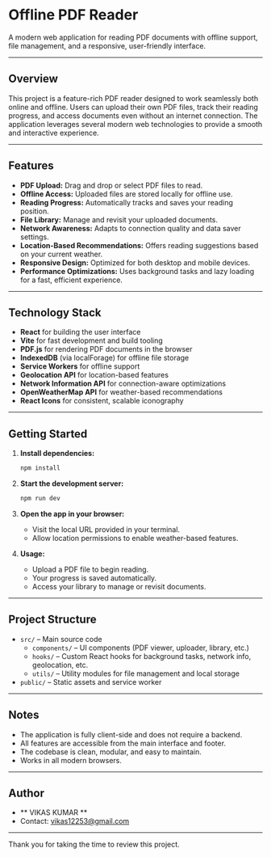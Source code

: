 # Offline PDF Reader

A modern web application for reading PDF documents with offline support, file management, and a responsive, user-friendly interface.

---

## Overview

This project is a feature-rich PDF reader designed to work seamlessly both online and offline. Users can upload their own PDF files, track their reading progress, and access documents even without an internet connection. The application leverages several modern web technologies to provide a smooth and interactive experience.

---

## Features

- **PDF Upload:** Drag and drop or select PDF files to read.
- **Offline Access:** Uploaded files are stored locally for offline use.
- **Reading Progress:** Automatically tracks and saves your reading position.
- **File Library:** Manage and revisit your uploaded documents.
- **Network Awareness:** Adapts to connection quality and data saver settings.
- **Location-Based Recommendations:** Offers reading suggestions based on your current weather.
- **Responsive Design:** Optimized for both desktop and mobile devices.
- **Performance Optimizations:** Uses background tasks and lazy loading for a fast, efficient experience.

---

## Technology Stack

- **React** for building the user interface
- **Vite** for fast development and build tooling
- **PDF.js** for rendering PDF documents in the browser
- **IndexedDB** (via localForage) for offline file storage
- **Service Workers** for offline support
- **Geolocation API** for location-based features
- **Network Information API** for connection-aware optimizations
- **OpenWeatherMap API** for weather-based recommendations
- **React Icons** for consistent, scalable iconography

---

## Getting Started

1. **Install dependencies:**
   ```bash
   npm install
   ```

2. **Start the development server:**
   ```bash
   npm run dev
   ```

3. **Open the app in your browser:**
   - Visit the local URL provided in your terminal.
   - Allow location permissions to enable weather-based features.

4. **Usage:**
   - Upload a PDF file to begin reading.
   - Your progress is saved automatically.
   - Access your library to manage or revisit documents.

---

## Project Structure

- `src/` – Main source code
  - `components/` – UI components (PDF viewer, uploader, library, etc.)
  - `hooks/` – Custom React hooks for background tasks, network info, geolocation, etc.
  - `utils/` – Utility modules for file management and local storage
- `public/` – Static assets and service worker

---

## Notes

- The application is fully client-side and does not require a backend.
- All features are accessible from the main interface and footer.
- The codebase is clean, modular, and easy to maintain.
- Works in all modern browsers.

---

## Author

- ** VIKAS KUMAR **
- Contact: vikas12253@gmail.com

---

Thank you for taking the time to review this project.
